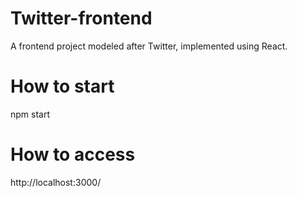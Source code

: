 # Twitter-frontend
A frontend project modeled after Twitter, implemented using React.

# How to start
npm start

# How to access
http://localhost:3000/
